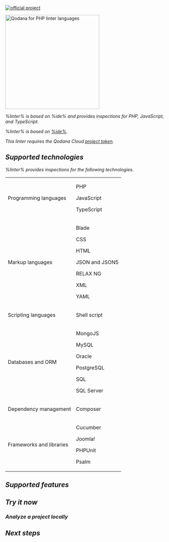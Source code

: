 [//]: # (title: Qodana for PHP)

[![official project](https://jb.gg/badges/official-flat-square.svg)](https://confluence.jetbrains.com/display/ALL/JetBrains+on+GitHub)

<img src="php-linter.png" dark-src="php-linter_dark.png" alt="Qodana for PHP linter languages" width="296"/>

<var name="linter" value="Qodana for PHP"/>
<var name="ide" value="PhpStorm"/>
<var name="docker-image" value="jetbrains/qodana-php:2023.3"/>
<var name="config-file" value="qodana-php-docker-readme.topic"/>

<link-summary>%linter% is based on %ide% and provides inspections for PHP, JavaScript, and TypeScript.</link-summary>

%linter% is based on [%ide%](https://www.jetbrains.com/phpstorm/). <include from="lib_qd.topic" element-id="linter-intro"/>

<note>This linter requires the Qodana Cloud <a href="project-token.md">project token</a>.</note>

## Supported technologies

%linter% provides inspections for the following technologies.

<table style="none">
    <tr>
        <td>Programming languages</td>
        <td>
            <p>PHP</p>
            <p>JavaScript</p>
            <p>TypeScript</p>
        </td>
    </tr>
    <tr>
        <td>Markup languages</td>
        <td>
            <p>Blade</p>
            <p>CSS</p>
            <p>HTML</p>
            <p>JSON and JSON5</p>
            <p>RELAX NG</p>
            <p>XML</p>
            <p>YAML</p>
        </td>
    </tr>
    <tr>
        <td>Scripting languages</td>
        <td>
            <p>Shell script</p>
        </td>
    </tr>
    <tr>
        <td>Databases and ORM</td>
        <td>
            <p>MongoJS</p>
            <p>MySQL</p>
            <p>Oracle</p>
            <p>PostgreSQL</p>
            <p>SQL</p>
            <p>SQL Server</p>
        </td>
    </tr>
    <tr>
        <td>Dependency management</td>
        <td>
            <p>Composer</p>
        </td>
    </tr>
    <tr>
        <td>Frameworks and libraries</td>
        <td>
            <p>Cucumber</p>
            <p>Joomla!</p>
            <p>PHPUnit</p>
            <p>Psalm</p>
        </td>
    </tr>
</table>

## Supported features

<include from="lib_qd.topic" element-id="linters-supported-features" use-filter="empty,php"/>

## Try it now

### Analyze a project locally

<include from="lib_qd.topic" element-id="root-and-non-root-users-info-bubble"></include>

<p><include from="lib_qd.topic" element-id="qodana-cli-quickstart" use-filter="php-only,jvm-php,non-gs,other,empty"/></p>

## Next steps

<include from="lib_qd.topic" element-id="linter-next-steps-footer" use-filter="empty,for-php-linter"/>
